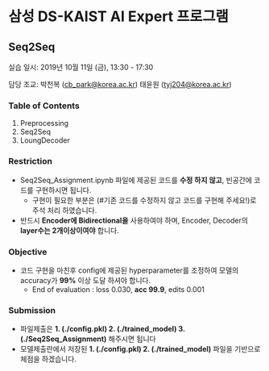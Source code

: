 # 삼성 DS-KAIST AI Expert 프로그램 
## Seq2Seq

실습 일시: 2019년 10월 11일 (금), 13:30 - 17:30

담당 조교: 박천복 (cb_park@korea.ac.kr)
	  태윤원 (tyj204@korea.ac.kr)

### Table of Contents

1. Preprocessing
2. Seq2Seq
3. LoungDecoder



### Restriction

- Seq2Seq_Assignment.ipynb 파일에 제공된 코드를 **수정 하지 않고**, 빈공간에 코드를 구현하시면 됩니다.
  - 구현이 필요한 부분은 (#기존 코드를 수정하지 않고 코드를 구현해 주세요!)로 주석 처리 하였습니다.
- 반드시 **Encoder에 Bidirectional을** 사용하여야 하며, Encoder, Decoder의 **layer수는 2개이상이여야** 합니다.

### Objective

- 코드 구현을 마친후 config에 제공된 hyperparameter를 조정하여 모델의 accuracy가 **99%** 이상 도달 하셔야 합니다.
  - End of evaluation : loss 0.030, **acc 99.9**, edits 0.001

### Submission
- 파일제출은 **1. (./config.pkl) 2. (./trained_model) 3. (./Seq2Seq_Assignment)** 해주시면 됩니다
- 모델제출란에서 저장된 **1. (./config.pkl) 2. (./trained_model)** 파일을 기반으로 체점을 하겠습니다.
